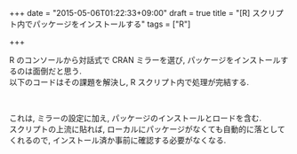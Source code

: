 +++
date = "2015-05-06T01:22:33+09:00"
draft = true
title = "[R] スクリプト内でパッケージをインストールする"
tags = ["R"]

+++

R のコンソールから対話式で CRAN ミラーを選び, パッケージをインストールするのは面倒だと思う.  
以下のコードはその課題を解決し, R スクリプト内で処理が完結する.

<script src="https://gist.github.com/dceoy/c472e300cd0423023869.js"></script>
<br>

これは, ミラーの設定に加え, パッケージのインストールとロードを含む.  
スクリプトの上流に貼れば, ローカルにパッケージがなくても自動的に落としてくれるので, インストール済か事前に確認する必要がなくなる.

<br>
